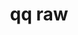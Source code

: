 ---
category: raw
command: raw
keywords: qq, qq_cli, raw
optional_options:
- alternate: []
  help: 'Content MIME type. Use application/octet-stream for binary input. (Default:
    application/json)'
  name: --content-type
  required: false
permalink: /qq-cli-command-guide/raw/raw.html
positional_options:
- help: HTTP method. PATCH, POST, and PUT accept input on stdin
  name: method
  required: true
- help: REST endpoint (e.g. /v1/ad/join)
  name: url
  required: true
sidebar: qq_cli_command_reference_sidebar
summary: This section explains how to use the <code>qq raw</code> command.
synopsis: Issue an HTTP request to a Qumulo REST endpoint. Content for modifying requests
  (i.e. PATCH, POST, and PUT) can be provided on stdin.  Output is provided on stdout.
title: qq raw
usage: qq raw [-h] [--content-type {application/json,application/octet-stream}] {DELETE,GET,PATCH,POST,PUT}
  url
zendesk_source: qq CLI Command Guide

---